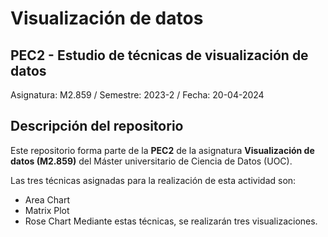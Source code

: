 # Visualización de datos
## PEC2 - Estudio de técnicas de visualización de datos

Asignatura: M2.859 / Semestre: 2023-2 / Fecha: 20-04-2024

## Descripción del repositorio
Este repositorio forma parte de la **PEC2** de la asignatura **Visualización de datos (M2.859)** del
Máster universitario de Ciencia de Datos (UOC). 

Las tres técnicas asignadas para la realización de esta actividad son:
* Area Chart
* Matrix Plot
* Rose Chart
Mediante estas técnicas, se realizarán tres visualizaciones.
